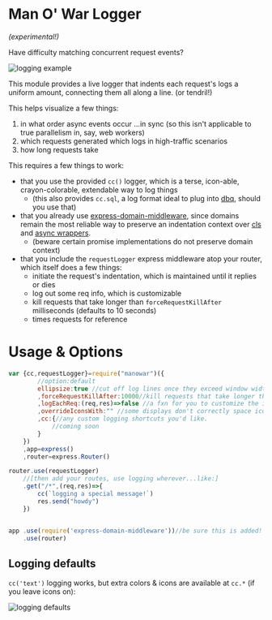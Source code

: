 # Man O' War Logger
_(experimental!)_

Have difficulty matching concurrent request events?

![logging example](https://cldup.com/LiFEgyAIDR.png)

This module provides a live logger that indents each request's logs a uniform amount, connecting them all along a line. (or tendril!)

This helps visualize a few things:

1. in what order async events occur ...in sync (so this isn't applicable to true parallelism in, say, web workers)
2. which requests generated which logs in high-traffic scenarios
3. how long requests take


This requires a few things to work:

* that you use the provided `cc()` logger, which is a terse, icon-able, crayon-colorable, extendable way to log things
    * (this also provides `cc.sql`, a log format ideal to plug into [dbq](https://github.com/jnvm/dbq), should you use that)
* that you already use [express-domain-middleware](https://www.npmjs.com/package/express-domain-middleware), since domains remain the most reliable way to preserve an indentation context over [cls](https://www.npmjs.com/package/continuation-local-storage) and [async wrappers](https://github.com/nodejs/tracing-wg/tree/master/docs/AsyncWrap).
    * (beware certain promise implementations do not preserve domain context)
* that you include the `requestLogger` express middleware atop your router, which itself does a few things:
    * initiate the request's indentation, which is maintained until it replies or dies
    * log out some req info, which is customizable
    * kill requests that take longer than `forceRequestKillAfter` milliseconds (defaults to 10 seconds)
    * times requests for reference

# Usage & Options
```javascript
var {cc,requestLogger}=require("manowar")({
        //option:default
        ellipsize:true //cut off log lines once they exceed window width
        ,forceRequestKillAfter:10000//kill requests that take longer than this many milliseconds. Falsy = never.
        ,logEachReq:(req,res)=>false //a fxn for you to customize the incoming request log. Return false to defer to plugin default
        ,overrideIconsWith:"" //some displays don't correctly space icons & break the line display. Override them here
        ,cc:{//any custom logging shortcuts you'd like.
            //coming soon
        }
    })
    ,app=express()
    ,router=express.Router()

router.use(requestLogger)
    //[then add your routes, use logging wherever...like:]
    .get("/*",(req,res)=>{
        cc(`logging a special message!`)
        res.send("howdy")
    })


app .use(require('express-domain-middleware'))//be sure this is added!
    .use(router)


```
## Logging defaults
`cc('text')` logging works, but extra colors & icons are available at `cc.*` (if you leave icons on):

![logging defaults](https://cldup.com/kWMQYbmg9K.png)